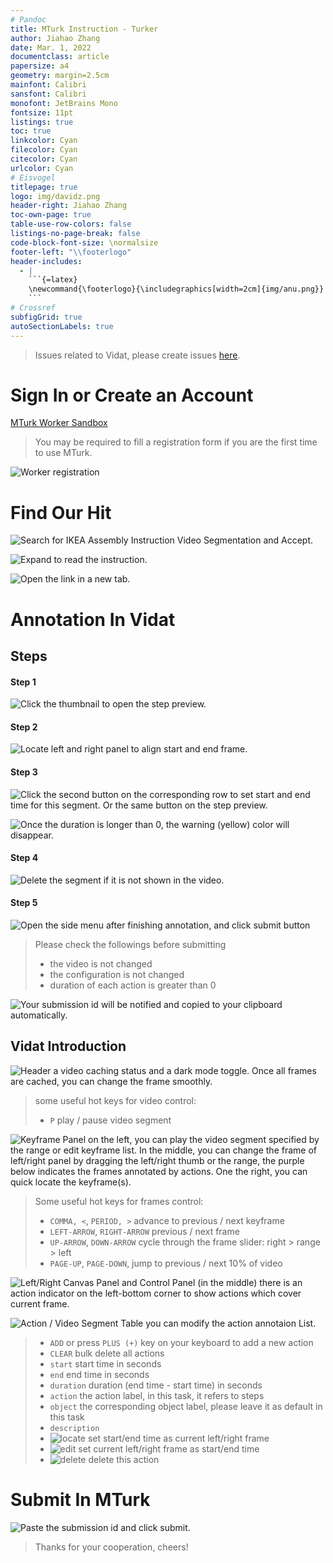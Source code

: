 ```yaml
---
# Pandoc
title: MTurk Instruction - Turker
author: Jiahao Zhang
date: Mar. 1, 2022
documentclass: article
papersize: a4
geometry: margin=2.5cm
mainfont: Calibri
sansfont: Calibri
monofont: JetBrains Mono
fontsize: 11pt
listings: true
toc: true
linkcolor: Cyan
filecolor: Cyan
citecolor: Cyan
urlcolor: Cyan
# Eisvogel
titlepage: true
logo: img/davidz.png
header-right: Jiahao Zhang
toc-own-page: true
table-use-row-colors: false
listings-no-page-break: false
code-block-font-size: \normalsize
footer-left: "\\footerlogo"
header-includes:
  - |
    ```{=latex}
    \newcommand{\footerlogo}{\includegraphics[width=2cm]{img/anu.png}}
    ```
# Crossref
subfigGrid: true
autoSectionLabels: true
---
```


> Issues related to Vidat, please create issues [here](https://github.com/anucvml/vidat/issues).

# Sign In or Create an Account

[MTurk Worker Sandbox](https://workersandbox.mturk.com/)

> You may be required to fill a registration form if you are the first time to use MTurk.

![Worker registration](img/worker-registration.png)

# Find Our Hit

![Search for _**IKEA Assembly Instruction Video Segmentation**_ and Accept.](img/step1-1.png)

![Expand to read the instruction.](img/step1-2.png)

![Open the link in a new tab.](img/step1-3.png)

# Annotation In Vidat

## Steps

#### Step 1

![Click the thumbnail to open the step preview.](img/step3-1.png)

#### Step 2

![Locate left and right panel to align start and end frame.](img/step3-2.png)

#### Step 3

![Click the second button on the corresponding row to set start and end time for this segment. Or the same button on the step preview.](img/step3-3.png)

![Once the duration is longer than 0, the warning (yellow) color will disappear.](img/step3-4.png)

#### Step 4

![Delete the segment if it is not shown in the video.](img/step3-5.png)

#### Step 5

![Open the side menu after finishing annotation, and click submit button](img/step3-6.png)

> Please check the followings before submitting
>
> - the video is not changed
> - the configuration is not changed
> - duration of each action is greater than 0

![Your submission id will be notified and copied to your clipboard automatically.](img/step3-7.png)

## Vidat Introduction

![**Header** a video caching status and a dark mode toggle. Once all frames are cached, you can change the frame smoothly.](img/step2-1.png)

> some useful hot keys for video control:
>
> - `P` play / pause video segment

![**Keyframe Panel** on the left, you can play the video segment specified by the range or edit keyframe list. In the middle, you can change the frame of left/right panel by dragging the left/right thumb or the range, the purple below indicates the frames annotated by actions. One the right, you can quick locate the keyframe(s).](img/step2-2.png)

> Some useful hot keys for frames control:
>
> - `COMMA, <`, `PERIOD, >` advance to previous / next keyframe
> - `LEFT-ARROW`, `RIGHT-ARROW` previous / next frame
> - `UP-ARROW`, `DOWN-ARROW` cycle through the frame slider: right > range > left
> - `PAGE-UP`, `PAGE-DOWN`, jump to previous / next 10% of video

![**Left/Right Canvas Panel and Control Panel (in the middle)** there is an action indicator on the left-bottom corner to show actions which cover current frame.](img/step2-3.png)

![**Action / Video Segment Table** you can modify the action annotaion List.](img/step2-4.png)

> - `ADD` or press `PLUS (+)` key on your keyboard to add a new action
> - `CLEAR` bulk delete all actions
> - `start` start time in seconds
> - `end` end time in seconds
> - `duration` duration (end time - start time) in seconds
> - `action` the action label, in this task, it refers to steps
> - `object` the corresponding object label, please leave it as default in this task
> - `description`
> - ![locate](img/gps_fixed_black_24dp.svg) set start/end time as current left/right frame
> - ![edit](img/edit_location_alt_black_24dp.svg) set current left/right frame as start/end time
> - ![delete](img/delete_black_24dp.svg) delete this action

# Submit In MTurk

![Paste the submission id and click submit.](img/step4-1.png)

> Thanks for your cooperation, cheers!
